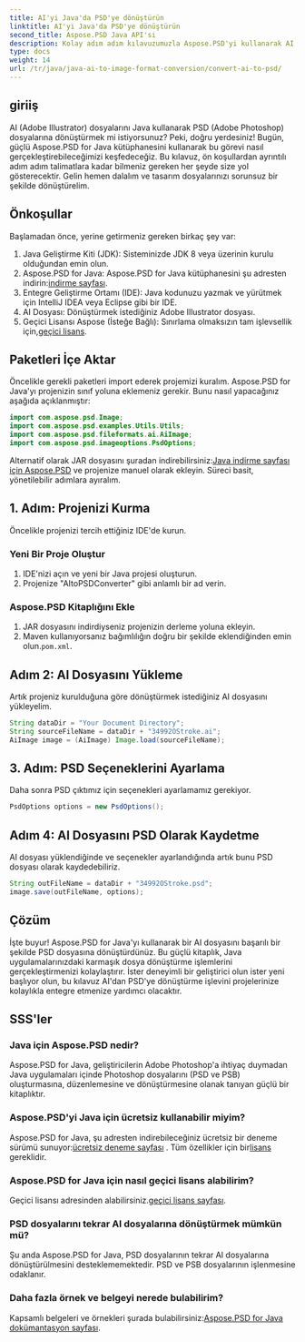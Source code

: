```yaml
---
title: AI'yi Java'da PSD'ye dönüştürün
linktitle: AI'yi Java'da PSD'ye dönüştürün
second_title: Aspose.PSD Java API'si
description: Kolay adım adım kılavuzumuzla Aspose.PSD'yi kullanarak AI'yı Java'da PSD'ye dönüştürün. Hızlı ve kesintisiz dosya dönüştürmeye ihtiyaç duyan geliştiriciler için mükemmeldir.
type: docs
weight: 14
url: /tr/java/java-ai-to-image-format-conversion/convert-ai-to-psd/
---
```

## giriiş
AI (Adobe Illustrator) dosyalarını Java kullanarak PSD (Adobe Photoshop) dosyalarına dönüştürmek mi istiyorsunuz? Peki, doğru yerdesiniz! Bugün, güçlü Aspose.PSD for Java kütüphanesini kullanarak bu görevi nasıl gerçekleştirebileceğimizi keşfedeceğiz. Bu kılavuz, ön koşullardan ayrıntılı adım adım talimatlara kadar bilmeniz gereken her şeyde size yol gösterecektir. Gelin hemen dalalım ve tasarım dosyalarınızı sorunsuz bir şekilde dönüştürelim.
## Önkoşullar
Başlamadan önce, yerine getirmeniz gereken birkaç şey var:
1. Java Geliştirme Kiti (JDK): Sisteminizde JDK 8 veya üzerinin kurulu olduğundan emin olun.
2.  Aspose.PSD for Java: Aspose.PSD for Java kütüphanesini şu adresten indirin:[indirme sayfası](https://releases.aspose.com/psd/java/).
3. Entegre Geliştirme Ortamı (IDE): Java kodunuzu yazmak ve yürütmek için IntelliJ IDEA veya Eclipse gibi bir IDE.
4. AI Dosyası: Dönüştürmek istediğiniz Adobe Illustrator dosyası.
5. Geçici Lisansı Aspose (İsteğe Bağlı): Sınırlama olmaksızın tam işlevsellik için,[geçici lisans](https://purchase.aspose.com/temporary-license/).
## Paketleri İçe Aktar
Öncelikle gerekli paketleri import ederek projemizi kuralım. Aspose.PSD for Java'yı projenizin sınıf yoluna eklemeniz gerekir. Bunu nasıl yapacağınız aşağıda açıklanmıştır:
```java
import com.aspose.psd.Image;
import com.aspose.psd.examples.Utils.Utils;
import com.aspose.psd.fileformats.ai.AiImage;
import com.aspose.psd.imageoptions.PsdOptions;
```
 Alternatif olarak JAR dosyasını şuradan indirebilirsiniz:[Java indirme sayfası için Aspose.PSD](https://releases.aspose.com/psd/java/) ve projenize manuel olarak ekleyin.
Süreci basit, yönetilebilir adımlara ayıralım.
## 1. Adım: Projenizi Kurma
Öncelikle projenizi tercih ettiğiniz IDE'de kurun.
### Yeni Bir Proje Oluştur
1. IDE'nizi açın ve yeni bir Java projesi oluşturun.
2. Projenize "AItoPSDConverter" gibi anlamlı bir ad verin.
### Aspose.PSD Kitaplığını Ekle
1. JAR dosyasını indirdiyseniz projenizin derleme yoluna ekleyin.
2.  Maven kullanıyorsanız bağımlılığın doğru bir şekilde eklendiğinden emin olun.`pom.xml`.
## Adım 2: AI Dosyasını Yükleme
Artık projeniz kurulduğuna göre dönüştürmek istediğiniz AI dosyasını yükleyelim.
```java
String dataDir = "Your Document Directory"; 
String sourceFileName = dataDir + "34992OStroke.ai";       
AiImage image = (AiImage) Image.load(sourceFileName);
```
## 3. Adım: PSD Seçeneklerini Ayarlama
Daha sonra PSD çıktımız için seçenekleri ayarlamamız gerekiyor.
```java
PsdOptions options = new PsdOptions();
```
## Adım 4: AI Dosyasını PSD Olarak Kaydetme
AI dosyası yüklendiğinde ve seçenekler ayarlandığında artık bunu PSD dosyası olarak kaydedebiliriz.
```java
String outFileName = dataDir + "34992OStroke.psd";
image.save(outFileName, options);
```
## Çözüm
İşte buyur! Aspose.PSD for Java'yı kullanarak bir AI dosyasını başarılı bir şekilde PSD dosyasına dönüştürdünüz. Bu güçlü kitaplık, Java uygulamalarınızdaki karmaşık dosya dönüştürme işlemlerini gerçekleştirmenizi kolaylaştırır. İster deneyimli bir geliştirici olun ister yeni başlıyor olun, bu kılavuz AI'dan PSD'ye dönüştürme işlevini projelerinize kolaylıkla entegre etmenize yardımcı olacaktır.
## SSS'ler
### Java için Aspose.PSD nedir?
Aspose.PSD for Java, geliştiricilerin Adobe Photoshop'a ihtiyaç duymadan Java uygulamaları içinde Photoshop dosyalarını (PSD ve PSB) oluşturmasına, düzenlemesine ve dönüştürmesine olanak tanıyan güçlü bir kitaplıktır.
### Aspose.PSD'yi Java için ücretsiz kullanabilir miyim?
 Aspose.PSD for Java, şu adresten indirebileceğiniz ücretsiz bir deneme sürümü sunuyor:[ücretsiz deneme sayfası](https://releases.aspose.com/) . Tüm özellikler için bir[lisans](https://purchase.aspose.com/buy) gereklidir.
### Aspose.PSD for Java için nasıl geçici lisans alabilirim?
Geçici lisansı adresinden alabilirsiniz.[geçici lisans sayfası](https://purchase.aspose.com/temporary-license/).
### PSD dosyalarını tekrar AI dosyalarına dönüştürmek mümkün mü?
Şu anda Aspose.PSD for Java, PSD dosyalarının tekrar AI dosyalarına dönüştürülmesini desteklememektedir. PSD ve PSB dosyalarının işlenmesine odaklanır.
### Daha fazla örnek ve belgeyi nerede bulabilirim?
 Kapsamlı belgeleri ve örnekleri şurada bulabilirsiniz:[Aspose.PSD for Java dokümantasyon sayfası](https://reference.aspose.com/psd/java/).